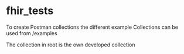 # fhir_tests

To create Postman collections the different example Collections can be used from /examples

The collection in root is the own developed collection